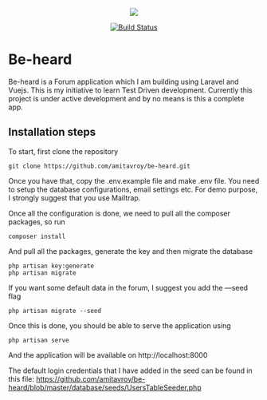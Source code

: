 <p align="center"><img src="https://laravel.com/assets/img/components/logo-laravel.svg"></p>

<p align="center">
<a href="https://travis-ci.org/amitavroy/be-heard"><img src="https://travis-ci.org/amitavroy/be-heard.svg" alt="Build Status"></a>

# Be-heard

Be-heard is a Forum application which I am building using Laravel and Vuejs. This is my initiative to learn Test Driven development. Currently this project is under active development and by no means is this a complete app.

## Installation steps

To start, first clone the repository

```
git clone https://github.com/amitavroy/be-heard.git
```

Once you have that, copy the .env.example file and make .env file. You need to setup the database configurations, email settings etc. For demo purpose, I strongly suggest that you use Mailtrap.

Once all the configuration is done, we need to pull all the composer packages, so run 

```
composer install
```

And pull all the packages, generate the key and then migrate the database

```
php artisan key:generate
php artisan migrate
```

If you want some default data in the forum, I suggest you add the —seed flag

```
php artisan migrate --seed
```

Once this is done, you should be able to serve the application using

```
php artisan serve
```

And the application will be available on http://localhost:8000 

The default login credentials that I have added in the seed can be found in this file: https://github.com/amitavroy/be-heard/blob/master/database/seeds/UsersTableSeeder.php
